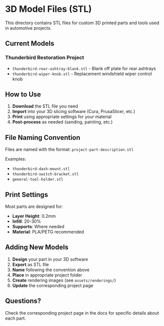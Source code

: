 # 3D Model Files (STL)

This directory contains STL files for custom 3D printed parts and tools used in automotive projects.

## Current Models

### Thunderbird Restoration Project
- `thunderbird-rear-ashtray-blank.stl` - Blank off plate for rear ashtrays
- `thunderbird-wiper-knob.stl` - Replacement windshield wiper control knob

## How to Use

1. **Download** the STL file you need
2. **Import** into your 3D slicing software (Cura, PrusaSlicer, etc.)
3. **Print** using appropriate settings for your material
4. **Post-process** as needed (sanding, painting, etc.)

## File Naming Convention

Files are named with the format: `project-part-description.stl`

Examples:
- `thunderbird-dash-mount.stl`
- `thunderbird-switch-bracket.stl`
- `general-tool-holder.stl`

## Print Settings

Most parts are designed for:
- **Layer Height**: 0.2mm
- **Infill**: 20-30%
- **Supports**: Where needed
- **Material**: PLA/PETG recommended

## Adding New Models

1. **Design** your part in your 3D software
2. **Export** as STL file
3. **Name** following the convention above
4. **Place** in appropriate project folder
5. **Create** rendering images (see `assets/renderings/`)
6. **Update** the corresponding project page

## Questions?

Check the corresponding project page in the docs for specific details about each part.
